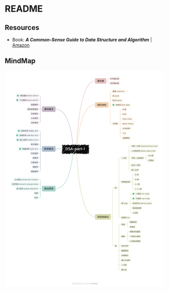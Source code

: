 # README

## Resources

- Book: _**A Common-Sense Guide to Data Structure and Algorithm**_ | [Amazon](https://a.co/d/2YvEAu6)

## MindMap

![Data Structure and Algorithm - part one](./_image/DSA-part-1.png)
